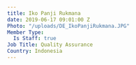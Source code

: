 ```yaml
---
title: Iko Panji Rukmana
date: 2019-06-17 09:01:00 Z
Photo: "/uploads/DE_IkoPanjiRukmana.JPG"
Member Type:
  Is Staff: true
Job Title: Quality Assurance
Country: Indonesia
---
```


